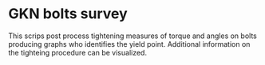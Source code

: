 # GKN bolts survey

This scrips post process tightening measures of torque and angles on bolts producing graphs who identifies the yield point.
Additional information on the tighteing procedure can be visualized.